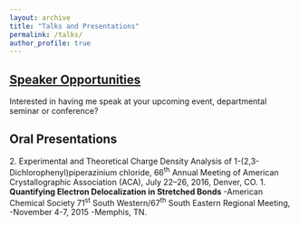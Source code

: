 ```yaml
---
layout: archive
title: "Talks and Presentations"
permalink: /talks/
author_profile: true
---
```


[Speaker Opportunities](https://arshadmehmood118.github.io/talks/2012-03-01-talk-1)
------
Interested in having me speak at your upcoming event, departmental seminar or conference?

Oral Presentations
------
2\. Experimental and Theoretical Charge Density Analysis of 1-(2,3-Dichlorophenyl)piperazinium chloride, 66<sup>th</sup> Annual Meeting of American Crystallographic Association (ACA), July 22–26, 2016, Denver, CO.
1\. **Quantifying Electron Delocalization in Stretched Bonds**
-American Chemical Society 71<sup>st</sup> South Western/67<sup>th</sup> South Eastern Regional Meeting, 
-November 4-7, 2015
-Memphis, TN.
